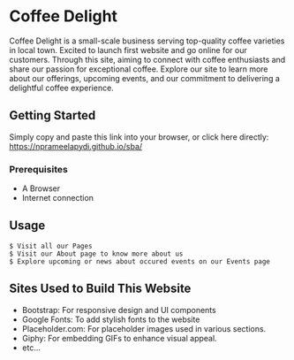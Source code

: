 # Coffee Delight

Coffee Delight is a small-scale business serving top-quality coffee varieties in local town. Excited to launch first website and go online for our customers. Through this site, aiming to connect with coffee enthusiasts and share our passion for exceptional coffee. Explore our site to learn more about our offerings, upcoming events, and our commitment to delivering a delightful coffee experience.

## Getting Started

Simply copy and paste this link into your browser, or click here directly: https://nprameelapydi.github.io/sba/

### Prerequisites
* A Browser
* Internet connection

## Usage

```
$ Visit all our Pages
$ Visit our About page to know more about us
$ Explore upcoming or news about occured events on our Events page
```

## Sites Used to Build This Website

* Bootstrap: For responsive design and UI components
* Google Fonts: To add stylish fonts to the website
* Placeholder.com: For placeholder images used in various sections.
* Giphy: For embedding GIFs to enhance visual appeal.
* etc...
